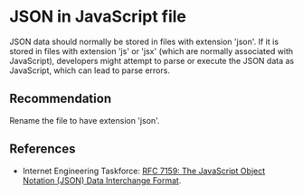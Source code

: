 # JSON in JavaScript file
JSON data should normally be stored in files with extension 'json'. If it is stored in files with extension 'js' or 'jsx' (which are normally associated with JavaScript), developers might attempt to parse or execute the JSON data as JavaScript, which can lead to parse errors.


## Recommendation
Rename the file to have extension 'json'.


## References
* Internet Engineering Taskforce: [RFC 7159: The JavaScript Object Notation (JSON) Data Interchange Format](https://tools.ietf.org/html/rfc7159).
